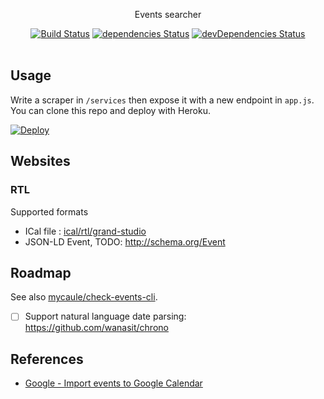 <p align="center">
  Events searcher
</p>

<p align="center">
  <a href="http://travis-ci.org/mycaule/events-searcher"><img src="https://api.travis-ci.org/mycaule/events-searcher.svg?branch=master" alt="Build Status"></a>
  <a href="https://david-dm.org/mycaule/events-searcher"><img src="https://david-dm.org/mycaule/events-searcher/status.svg" alt="dependencies Status"></a>
  <a href="https://david-dm.org/mycaule/events-searcher?type=dev"><img src="https://david-dm.org/mycaule/events-searcher/dev-status.svg" alt="devDependencies Status"></a>
  <br>
  <br>
</p>

## Usage

Write a scraper in `/services` then expose it with a new endpoint in `app.js`. You can clone this repo and deploy with Heroku.

[![Deploy](https://www.herokucdn.com/deploy/button.svg)](https://heroku.com/deploy)

## Websites

### RTL

Supported formats
* ICal file : [ical/rtl/grand-studio](https://events-searcher.herokuapp.com/ical/rtl/grand-studio)
* JSON-LD Event, TODO: http://schema.org/Event

## Roadmap

See also [mycaule/check-events-cli](https://github.com/mycaule/check-events-cli).

- [ ] Support natural language date parsing: https://github.com/wanasit/chrono

## References

* [Google - Import events to Google Calendar](https://support.google.com/calendar/answer/37118?hl=en&ref_topic=3417927&vid=0-421393567778-1515431429013)
